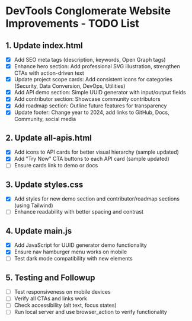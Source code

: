 # DevTools Conglomerate Website Improvements - TODO List

## 1. Update index.html
- [x] Add SEO meta tags (description, keywords, Open Graph tags)
- [x] Enhance hero section: Add professional SVG illustration, strengthen CTAs with action-driven text
- [x] Update project scope cards: Add consistent icons for categories (Security, Data Conversion, DevOps, Utilities)
- [x] Add API demo section: Simple UUID generator with input/output fields
- [x] Add contributor section: Showcase community contributors
- [x] Add roadmap section: Outline future features for transparency
- [x] Update footer: Change year to 2024, add links to GitHub, Docs, Community, social media

## 2. Update all-apis.html
- [x] Add icons to API cards for better visual hierarchy (sample updated)
- [x] Add "Try Now" CTA buttons to each API card (sample updated)
- [ ] Ensure cards link to demo or docs

## 3. Update styles.css
- [x] Add styles for new demo section and contributor/roadmap sections (using Tailwind)
- [ ] Enhance readability with better spacing and contrast

## 4. Update main.js
- [x] Add JavaScript for UUID generator demo functionality
- [x] Ensure nav hamburger menu works on mobile
- [ ] Test dark mode compatibility with new elements

## 5. Testing and Followup
- [ ] Test responsiveness on mobile devices
- [ ] Verify all CTAs and links work
- [ ] Check accessibility (alt text, focus states)
- [ ] Run local server and use browser_action to verify functionality
